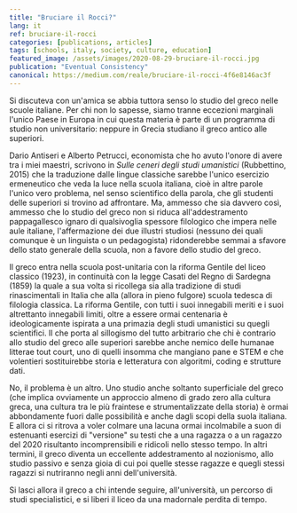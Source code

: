 ```yaml
---
title: "Bruciare il Rocci?"
lang: it
ref: bruciare-il-rocci
categories: [publications, articles]
tags: [schools, italy, society, culture, education]
featured_image: /assets/images/2020-08-29-bruciare-il-rocci.jpg
publication: "Eventual Consistency"
canonical: https://medium.com/reale/bruciare-il-rocci-4f6e8146ac3f
---
```


Si discuteva con un'amica se abbia tuttora senso lo studio del greco nelle scuole italiane. Per chi non lo sapesse, siamo tranne eccezioni marginali l'unico Paese in Europa in cui questa materia è parte di un programma di studio non universitario: neppure in Grecia studiano il greco antico alle superiori.

Dario Antiseri e Alberto Petrucci, economista che ho avuto l'onore di avere tra i miei maestri, scrivono in *Sulle ceneri degli studi umanistici* (Rubbettino, 2015) che la traduzione dalle lingue classiche sarebbe l'unico esercizio ermeneutico che veda la luce nella scuola italiana, cioè in altre parole l'unico vero problema, nel senso scientifico della parola, che gli studenti delle superiori si trovino ad affrontare. Ma, ammesso che sia davvero così, ammesso che lo studio del greco non si riduca all'addestramento pappagallesco ignaro di qualsivoglia spessore filologico che impera nelle aule italiane, l'affermazione dei due illustri studiosi (nessuno dei quali comunque è un linguista o un pedagogista) ridonderebbe semmai a sfavore dello stato generale della scuola, non a favore dello studio del greco.

Il greco entra nella scuola post-unitaria con la riforma Gentile del liceo classico (1923), in continuità con la legge Casati del Regno di Sardegna (1859) la quale a sua volta si ricollega sia alla tradizione di studi rinascimentali in Italia che alla (allora in pieno fulgore) scuola tedesca di filologia classica. La riforma Gentile, con tutti i suoi innegabili meriti e i suoi altrettanto innegabili limiti, oltre a essere ormai centenaria è ideologicamente ispirata a una primazia degli studi umanistici su quegli scientifici. Il che porta al sillogismo del tutto arbitrario che chi è contrario allo studio del greco alle superiori sarebbe anche nemico delle humanae litterae tout court, uno di quelli insomma che mangiano pane e STEM e che volentieri sostituirebbe storia e letteratura con algoritmi, coding e strutture dati.

No, il problema è un altro. Uno studio anche soltanto superficiale del greco (che implica ovviamente un approccio almeno di grado zero alla cultura greca, una cultura tra le più fraintese e strumentalizzate della storia) è ormai abbondamente fuori dalle possibilità e anche dagli scopi della suola italiana. E allora ci si ritrova a voler colmare una lacuna ormai incolmabile a suon di estenuanti esercizi di "versione" su testi che a una ragazza o a un ragazzo del 2020 risultanto incomprensibili e ridicoli nello stesso tempo. In altri termini, il greco diventa un eccellente addestramento al nozionismo, allo studio passivo e senza gioia di cui poi quelle stesse ragazze e quegli stessi ragazzi si nutriranno negli anni dell'università.

Si lasci allora il greco a chi intende seguire, all'università, un percorso di studi specialistici, e si liberi il liceo da una madornale perdita di tempo.
